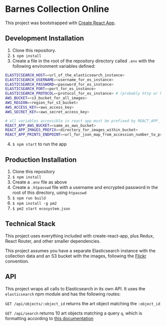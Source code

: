# Barnes Collection Online 

This project was bootstrapped with [Create React App](https://github.com/facebookincubator/create-react-app).

## Development Installation
1. Clone this repository.
2. `$ npm install`
3. Create a file in the root of the repository directory called `.env` with the following environment variables defined:
```bash
ELASTICSEARCH_HOST=<url_of_the_elasticsearch_instance>
ELASTICSEARCH_USERNAME=<username_for_es_instance>
ELASTICSEARCH_PASSWORD=<password_for_es_instance>
ELASTICSEARCH_PORT=<port_for_es_instance>
ELASTICSEARCH_PROTOCOL=<protocol_for_es_instance> # (probably http or https)
AWS_BUCKET=<s3_bucket_for_all_images>
AWS_REGION=<region_for_s3_bucket>
AWS_ACCESS_KEY=<aws_access_key>
AWS_SECRET_KEY=<aws_secret_access_key>

# all variables accessible in react app must be prefixed by REACT_APP_
REACT_APP_AWS_BUCKET=<same_as_aws_bucket>
REACT_APP_IMAGES_PREFIX=<directory_for_images_within_bucket>
REACT_APP_PRINTS_ENDPOINT=<url_for_json_map_from_accession_number_to_print_url>
```
4. `$ npm start` to run the app

## Production Installation
1. Clone this repository
2. `$ npm install`
3. Create a `.env` file as above
4. Create a `.htpasswd` file with a username and encrypted password in the root of this directory, using `htpasswd`
5. `$ npm run build`
6. `$ npm install -g pm2`
7. `$ pm2 start ecosystem.json`

## Technical Stack

This project uses everything included with create-react-app, plus Redux, React Router, and other smaller dependencies.

This project assumes you have a separate Elasticsearch instance with the collection data and an S3 bucket with the images, following the [Flickr](https://www.flickr.com/services/api/misc.urls.html) convention.

## API 

This project wraps all calls to Elasticsearch in its own API. It uses the `elasticsearch` npm module and has the following routes:

`GET /api/objects/:object_id` returns the art object matching the `:object_id`

`GET /api/search` returns 10 art objects matching a query `q`, which is formatting according to [this documentation](https://www.elastic.co/guide/en/elasticsearch/client/javascript-api/current/api-reference.html#api-search)
